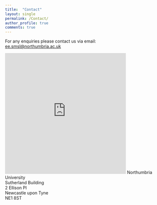 ```yaml
---
title:  "Contact"
layout: single
permalink: /Contact/
author_profile: true
comments: true
---
```

For any enquiries please contact us via email:<br>
<a href = "mailto: ee.smsl@northumbria.ac.uk">ee.smsl@northumbria.ac.uk</a>

<!---
### Research Group Leadership
<a href = "mailto: ben.xu@northumbria.ac.uk">Prof Ben Xu</a> and <a href = "mailto: hamdi.torun@northumbria.ac.uk">Dr Hamdi Torun</a>
--->

<iframe src="https://www.google.com/maps/embed?pb=!1m18!1m12!1m3!1d2289.782890508836!2d-1.6093526839332823!3d54.97690645902953!2m3!1f0!2f0!3f0!3m2!1i1024!2i768!4f13.1!3m3!1m2!1s0x487e70e112c5e9f7%3A0x79a7c60c923dce07!2sNorthumbria%20University!5e0!3m2!1sen!2suk!4v1638624080926!5m2!1sen!2suk" width="400" height="400" style="border:0;" allowfullscreen="" loading="lazy"></iframe>
Northumbria University<br>
Sutherland Building<br>
2 Ellison Pl<br>
Newcastle upon Tyne<br>
NE1 8ST

